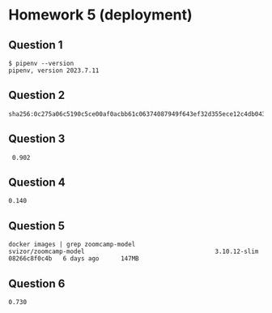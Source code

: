 # Homework 5 (deployment)

## Question 1

    $ pipenv --version
    pipenv, version 2023.7.11

## Question 2

    sha256:0c275a06c5190c5ce00af0acbb61c06374087949f643ef32d355ece12c4db043

## Question 3

     0.902

## Question 4

    0.140

## Question 5

    docker images | grep zoomcamp-model           
    svizor/zoomcamp-model                                    3.10.12-slim          08266c8f0c4b   6 days ago      147MB

## Question 6

    0.730









